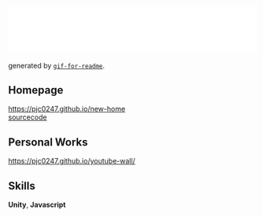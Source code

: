 
![cat](https://github.com/pjc0247/pjc0247/blob/master/pjc2.gif?raw=true)

generated by [`gif-for-readme`](https://github.com/pjc0247/gif-for-readme).<br>

Homepage
----
https://pjc0247.github.io/new-home<br/>
[sourcecode](https://github.com/pjc0247/new-home)

Personal Works
----
https://pjc0247.github.io/youtube-wall/

Skills
----
__Unity__, __Javascript__

<!--
**pjc0247/pjc0247** is a ✨ _special_ ✨ repository because its `README.md` (this file) appears on your GitHub profile.

Here are some ideas to get you started:

- 🔭 I’m currently working on ...
- 🌱 I’m currently learning ...
- 👯 I’m looking to collaborate on ...
- 🤔 I’m looking for help with ...
- 💬 Ask me about ...
- 📫 How to reach me: ...
- 😄 Pronouns: ...
- ⚡ Fun fact: ...
-->

